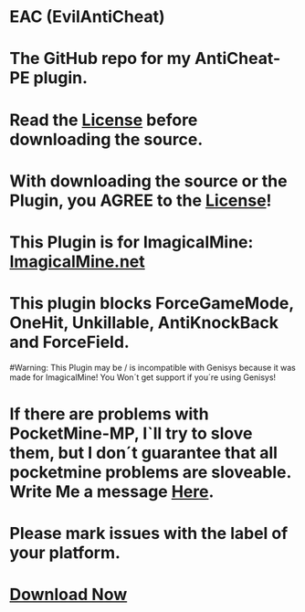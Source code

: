 # EAC (EvilAntiCheat)

# The GitHub repo for my AntiCheat-PE plugin.


# Read the [License](https://github.com/DarkWav/AntiCheat/blob/master/LICENSE) before downloading the source.


# With downloading the source or the Plugin, you AGREE to the [License](https://github.com/DarkWav/AntiCheat/blob/master/LICENSE.md)!


# This Plugin is for ImagicalMine: [ImagicalMine.net](http://adf.ly/1YbrDu)


# This plugin blocks ForceGameMode, OneHit, Unkillable, AntiKnockBack and ForceField.


#Warning: This Plugin may be / is incompatible with Genisys because it was made for ImagicalMine! You Won´t get support if you´re using Genisys!


# If there are problems with PocketMine-MP, I`ll try to slove them, but I don´t guarantee that all pocketmine problems are sloveable. Write Me a message [Here](https://github.com/DarkWav/EAC/issues/new).


# Please mark issues with the label of your platform.


# [Download Now](https://forums.imagicalmine.net/plugins/eac-evilanticheat.52/download?version=561)

